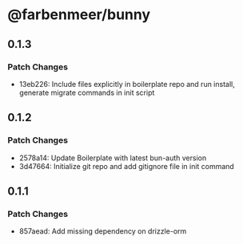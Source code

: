 # @farbenmeer/bunny

## 0.1.3

### Patch Changes

- 13eb226: Include files explicitly in boilerplate repo and run install, generate migrate commands in init script

## 0.1.2

### Patch Changes

- 2578a14: Update Boilerplate with latest bun-auth version
- 3d47664: Initialize git repo and add gitignore file in init command

## 0.1.1

### Patch Changes

- 857aead: Add missing dependency on drizzle-orm
